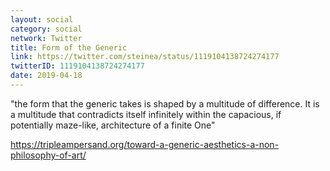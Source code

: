 ```yaml
---
layout: social
category: social
network: Twitter
title: Form of the Generic
link: https://twitter.com/steinea/status/1119104138724274177
twitterID: 1119104138724274177
date: 2019-04-18
---
```


"the form that the generic takes is shaped by a multitude of difference. It is a multitude that contradicts itself infinitely within the capacious, if potentially maze-like, architecture of a finite One"

<https://tripleampersand.org/toward-a-generic-aesthetics-a-non-philosophy-of-art/>
